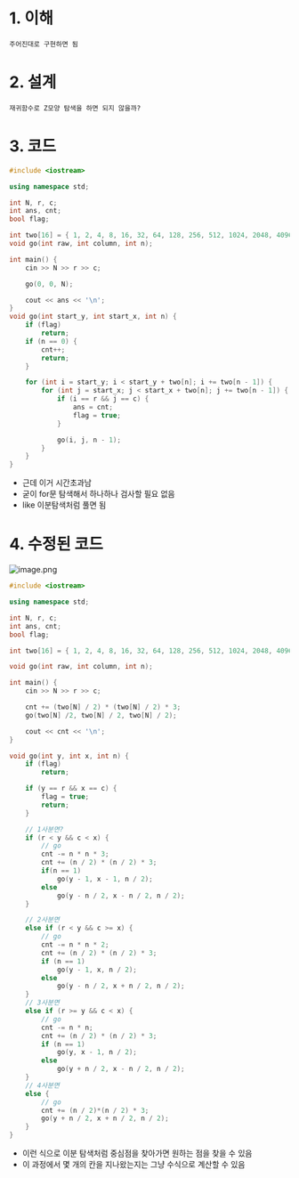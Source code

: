 # 1. 이해

```
주어진대로 구현하면 됨
```

# 2. 설계

```
재귀함수로 Z모양 탐색을 하면 되지 않을까?
```

# 3. 코드

```cpp
#include <iostream>

using namespace std;

int N, r, c;
int ans, cnt;
bool flag;

int two[16] = { 1, 2, 4, 8, 16, 32, 64, 128, 256, 512, 1024, 2048, 4096, 8192, 16384, 32768 };
void go(int raw, int column, int n);

int main() {
	cin >> N >> r >> c;

	go(0, 0, N);

	cout << ans << '\n';
}
void go(int start_y, int start_x, int n) {
	if (flag)
		return;
	if (n == 0) {
		cnt++;
		return;
	}

	for (int i = start_y; i < start_y + two[n]; i += two[n - 1]) {
		for (int j = start_x; j < start_x + two[n]; j += two[n - 1]) {
			if (i == r && j == c) {
				ans = cnt;
				flag = true;
			}

			go(i, j, n - 1);
		}
	}
}
```

- 근데 이거 시간초과남
- 굳이 for문 탐색해서 하나하나 검사할 필요 없음
- like 이분탐색처럼 풀면 됨

# 4. 수정된 코드

![image.png](https://prod-files-secure.s3.us-west-2.amazonaws.com/f0d09fab-f760-445a-969a-74459f3b88cd/c6da2d08-fc5a-4b6a-a1d0-b1d360c389b2/image.png)

```cpp
#include <iostream>

using namespace std;

int N, r, c;
int ans, cnt;
bool flag;

int two[16] = { 1, 2, 4, 8, 16, 32, 64, 128, 256, 512, 1024, 2048, 4096, 8192, 16384, 32768 };

void go(int raw, int column, int n);

int main() {
	cin >> N >> r >> c;

	cnt += (two[N] / 2) * (two[N] / 2) * 3;
	go(two[N] /2, two[N] / 2, two[N] / 2);

	cout << cnt << '\n';
}

void go(int y, int x, int n) {
	if (flag)
		return;

	if (y == r && x == c) {
		flag = true;
		return;
	}

	// 1사분면?
	if (r < y && c < x) {
		// go
		cnt -= n * n * 3;
		cnt += (n / 2) * (n / 2) * 3;
		if(n == 1)
			go(y - 1, x - 1, n / 2);
		else
			go(y - n / 2, x - n / 2, n / 2);
	}

	// 2사분면
	else if (r < y && c >= x) {
		// go
		cnt -= n * n * 2;
		cnt += (n / 2) * (n / 2) * 3;
		if (n == 1)
			go(y - 1, x, n / 2);
		else
			go(y - n / 2, x + n / 2, n / 2);
	}
	// 3사분면
	else if (r >= y && c < x) {
		// go
		cnt -= n * n;
		cnt += (n / 2) * (n / 2) * 3;
		if (n == 1)
			go(y, x - 1, n / 2);
		else
			go(y + n / 2, x - n / 2, n / 2);
	}
	// 4사분면
	else {
		// go
		cnt += (n / 2)*(n / 2) * 3;
		go(y + n / 2, x + n / 2, n / 2);
	}
}
```

- 이런 식으로 이분 탐색처럼 중심점을 찾아가면 원하는 점을 찾을 수 있음
- 이 과정에서 몇 개의 칸을 지나왔는지는 그냥 수식으로 계산할 수 있음